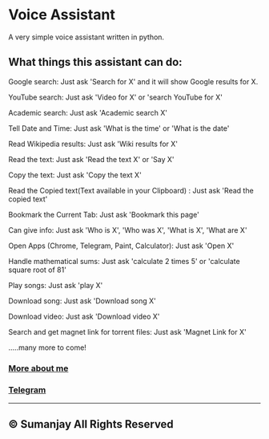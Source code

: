 # Voice Assistant
A very simple voice assistant written in python.

## What things this assistant can do:
Google search: Just ask 'Search for X' and it will show Google results for X.

YouTube search: Just ask 'Video for X' or 'search YouTube for X'

Academic search: Just ask 'Academic search X'

Tell Date and Time: Just ask 'What is the time' or 'What is the date'

Read Wikipedia results: Just ask 'Wiki results for X'

Read the text: Just ask 'Read the text X' or 'Say X'

Copy the text: Just ask 'Copy the text X'

Read the Copied text(Text available in your Clipboard) : Just ask 'Read the copied text'

Bookmark the Current Tab: Just ask 'Bookmark this page'

Can give info: Just ask 'Who is X', 'Who was X', 'What is X', 'What are X'

Open Apps (Chrome, Telegram, Paint, Calculator): Just ask 'Open X'

Handle mathematical sums: Just ask 'calculate 2 times 5' or 'calculate square root of 81'

Play songs: Just ask 'play X'

Download song: Just ask 'Download song X'

Download video: Just ask 'Download video X'

Search and get magnet link for torrent files: Just ask 'Magnet Link for X' 

.....many more to come!
### [More about me](https://cyberboysumanjay.github.io)
### [Telegram](t.me/cyberboysumanjay)




----
© Sumanjay
All Rights Reserved
----
